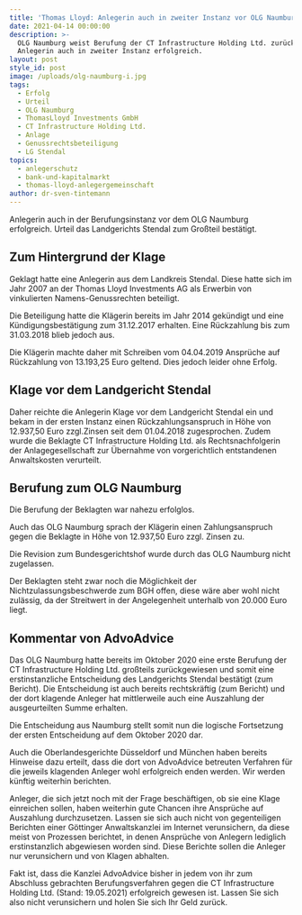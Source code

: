 ```yaml
---
title: 'Thomas Lloyd: Anlegerin auch in zweiter Instanz vor OLG Naumburg erfolgreich'
date: 2021-04-14 00:00:00
description: >-
  OLG Naumburg weist Berufung der CT Infrastructure Holding Ltd. zurück.
  Anlegerin auch in zweiter Instanz erfolgreich.
layout: post
style_id: post
image: /uploads/olg-naumburg-i.jpg
tags:
  - Erfolg
  - Urteil
  - OLG Naumburg
  - ThomasLloyd Investments GmbH
  - CT Infrastructure Holding Ltd.
  - Anlage
  - Genussrechtsbeteiligung
  - LG Stendal
topics:
  - anlegerschutz
  - bank-und-kapitalmarkt
  - thomas-lloyd-anlegergemeinschaft
author: dr-sven-tintemann
---
```

Anlegerin auch in der Berufungsinstanz vor dem OLG Naumburg erfolgreich. Urteil das Landgerichts Stendal zum Gro&szlig;teil bestätigt.&nbsp;

## Zum Hintergrund der Klage

Geklagt hatte eine Anlegerin aus dem Landkreis Stendal. Diese hatte sich im Jahr 2007 an der Thomas Lloyd Investments AG als Erwerbin von vinkulierten Namens-Genussrechten beteiligt.&nbsp;

Die Beteiligung hatte die Klägerin bereits im Jahr 2014 gekündigt und eine Kündigungsbestätigung zum 31.12.2017 erhalten. Eine Rückzahlung bis zum 31.03.2018 blieb jedoch aus.&nbsp;

Die Klägerin machte daher mit Schreiben vom 04.04.2019 Ansprüche auf Rückzahlung von 13.193,25 Euro geltend. Dies jedoch leider ohne Erfolg.&nbsp;

## Klage vor dem Landgericht Stendal

Daher reichte die Anlegerin Klage vor dem Landgericht Stendal ein und bekam in der ersten Instanz einen Rückzahlungsanspruch in Höhe von 12.937,50 Euro zzgl.Zinsen seit dem 01.04.2018 zugesprochen. Zudem wurde die Beklagte CT Infrastructure Holding Ltd. als Rechtsnachfolgerin der Anlagegesellschaft zur Übernahme von vorgerichtlich entstandenen Anwaltskosten verurteilt.&nbsp;

## Berufung zum OLG Naumburg&nbsp;

Die Berufung der Beklagten war nahezu erfolglos.&nbsp;

Auch das OLG Naumburg sprach der Klägerin einen Zahlungsanspruch gegen die Beklagte in Höhe von 12.937,50 Euro zzgl. Zinsen zu.&nbsp;

Die Revision zum Bundesgerichtshof wurde durch das OLG Naumburg nicht zugelassen.&nbsp;

Der Beklagten steht zwar noch die Möglichkeit der Nichtzulassungsbeschwerde zum BGH offen, diese wäre aber wohl nicht zulässig, da der Streitwert in der Angelegenheit unterhalb von 20.000 Euro liegt.&nbsp;

## Kommentar von AdvoAdvice

Das OLG Naumburg hatte bereits im Oktober 2020 eine erste Berufung der CT Infrastructure Holding Ltd. gro&szlig;teils zurückgewiesen und somit eine erstinstanzliche Entscheidung des Landgerichts Stendal bestätigt (zum Bericht). Die Entscheidung ist auch bereits rechtskräftig (zum Bericht) und der dort klagende Anleger hat mittlerweile auch eine Auszahlung der ausgeurteilten Summe erhalten.

Die Entscheidung aus Naumburg stellt somit nun die logische Fortsetzung der ersten Entscheidung auf dem Oktober 2020 dar.&nbsp;

Auch die Oberlandesgerichte Düsseldorf und München haben bereits Hinweise dazu erteilt, dass die dort von AdvoAdvice betreuten Verfahren für die jeweils klagenden Anleger wohl erfolgreich enden werden. Wir werden künftig weiterhin berichten.&nbsp;

Anleger, die sich jetzt noch mit der Frage beschäftigen, ob sie eine Klage einreichen sollen, haben weiterhin gute Chancen ihre Ansprüche auf Auszahlung durchzusetzen. Lassen sie sich auch nicht von gegenteiligen Berichten einer Göttinger Anwaltskanzlei im Internet verunsichern, da diese meist von Prozessen berichtet, in denen Ansprüche von Anlegern lediglich erstinstanzlich abgewiesen worden sind. Diese Berichte sollen die Anleger nur verunsichern und von Klagen abhalten.&nbsp;

Fakt ist, dass die Kanzlei AdvoAdvice bisher in jedem von ihr zum Abschluss gebrachten Berufungsverfahren gegen die CT Infrastructure Holding Ltd. (Stand: 19.05.2021) erfolgreich gewesen ist. Lassen Sie sich also nicht verunsichern und holen Sie sich Ihr Geld zurück.&nbsp;

&nbsp;
